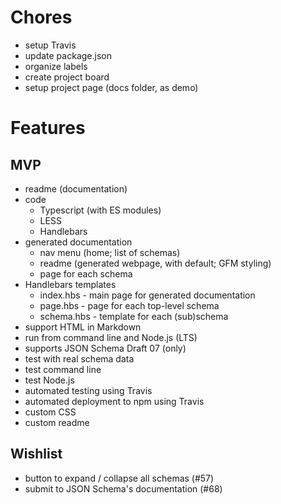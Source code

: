 # Chores
- setup Travis
- update package.json
- organize labels
- create project board
- setup project page (docs folder, as demo)

# Features

## MVP
- readme (documentation)
- code
  - Typescript (with ES modules)
  - LESS
  - Handlebars
- generated documentation
  - nav menu (home; list of schemas)
  - readme (generated webpage, with default; GFM styling)
  - page for each schema
- Handlebars templates
  - index.hbs - main page for generated documentation
  - page.hbs - page for each top-level schema
  - schema.hbs - template for each (sub)schema
- support HTML in Markdown
- run from command line and Node.js (LTS)
- supports JSON Schema Draft 07 (only)
- test with real schema data
- test command line
- test Node.js
- automated testing using Travis
- automated deployment to npm using Travis
- custom CSS
- custom readme

## Wishlist
- button to expand / collapse all schemas (#57)
- submit to JSON Schema's documentation (#68)
